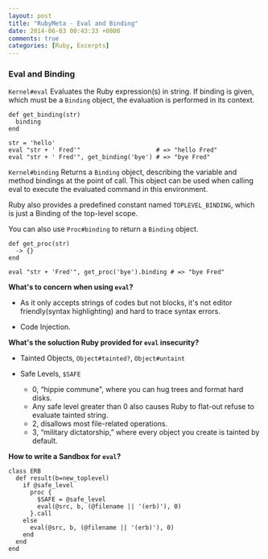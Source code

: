 ```yaml
---
layout: post
title: "RubyMeta - Eval and Binding"
date: 2014-06-03 00:43:33 +0800
comments: true
categories: [Ruby, Excerpts]
---
```


### Eval and Binding

`Kernel#eval` Evaluates the Ruby expression(s) in string. If binding is given, which must be a `Binding` object, the evaluation is performed in its context.

    def get_binding(str)
      binding
    end

    str = 'hello'
    eval "str + ' Fred'"                     # => "hello Fred"
    eval "str + ' Fred'", get_binding('bye') # => "bye Fred"

`Kernel#binding` Returns a `Binding` object, describing the variable and method bindings at the point of call. This object can be used when calling eval to execute the evaluated command in this environment.

Ruby also provides a predefined constant named `TOPLEVEL_BINDING`, which is just a Binding of the top-level scope.

You can also use `Proc#binding` to return a `Binding` object.

    def get_proc(str)
      -> {}
    end

    eval "str + 'Fred'", get_proc('bye').binding # => "bye Fred"

**What's to concern when using `eval`?**

+ As it only accepts strings of codes but not blocks, it's not editor friendly(syntax highlighting) and hard to trace syntax errors.

+ Code Injection.

**What's the soluction Ruby provided for `eval` insecurity?**

+ Tainted Objects, `Object#tainted?`, `Object#untaint`

+ Safe Levels, `$SAFE`

    - 0, “hippie commune", where you can hug trees and format hard disks.
    - Any safe level greater than 0 also causes Ruby to flat-out refuse to evaluate tainted string.
    - 2, disallows most file-related operations.
    - 3, “military dictatorship,” where every object you create is tainted by default.

**How to write a Sandbox for `eval`?**


    class ERB
      def result(b=new_toplevel)
        if @safe_level
          proc {
            $SAFE = @safe_level
            eval(@src, b, (@filename || '(erb)'), 0)
          }.call
        else
          eval(@src, b, (@filename || '(erb)'), 0)
        end
      end
    end


